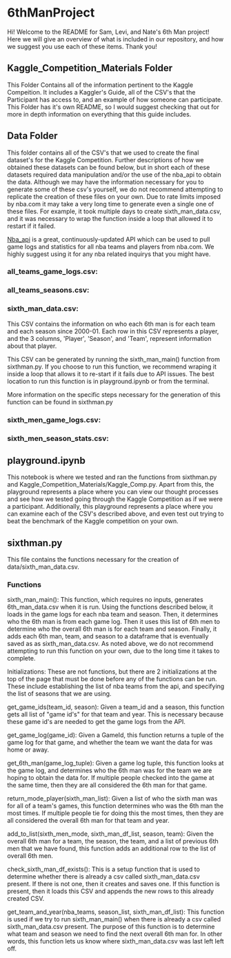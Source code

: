 # 6thManProject
Hi! Welcome to the README for Sam, Levi, and Nate's 6th Man project! Here we will give an overview of what is included in our repository, and how we suggest you use each of these items. Thank you!

## Kaggle_Competition_Materials Folder
This Folder Contains all of the information pertinent to the Kaggle Compeition. It includes a Kaggler's Guide, all of the CSV's that the Participant has access to, and an example of how someone can participate. This Folder has it's own README, so I would suggest checking that out for more in depth information on everything that this guide includes. 

## Data Folder
This folder contains all of the CSV's that we used to create the final dataset's for the Kaggle Competition. Further descriptions of how we obtained these datasets can be found below, but in short each of these datasets required data manipulation and/or the use of the nba_api to obtain the data. Although we may have the information necessary for you to generate some of these csv's yourself, we do not recommend attempting to replicate the creation of these files on your own. Due to rate limits imposed by nba.com it may take a very long time to generate even a single one of these files. For example, it took multiple days to create sixth_man_data.csv, and it was necessary to wrap the function inside a loop that allowed it to restart if it failed. 

[Nba_api](https://github.com/swar/nba_api) is a great, continuously-updated API which can be used to pull game logs and statistics for all nba teams and players from nba.com. We highly suggest using it for any nba related inquirys that you might have. 

### all_teams_game_logs.csv:

### all_teams_seasons.csv:

### sixth_man_data.csv: 
This CSV contains the information on who each 6th man is for each team and each season since 2000-01. Each row in this CSV represents a player, and the 3 columns, 'Player', 'Season', and 'Team', represent information about that player. 

This CSV can be generated by running the sixth_man_main() function from sixthman.py. If you choose to run this function, we recommend wraping it inside a loop that allows it to re-start if it fails due to API issues. The best location to run this function is in playground.ipynb or from the terminal. 

More information on the specific steps necessary for the generation of this function can be found in sixthman.py
 

### sixth_men_game_logs.csv:

### sixth_men_season_stats.csv:

## playground.ipynb
This notebook is where we tested and ran the functions from sixthman.py and Kaggle_Competition_Materials/Kaggle_Comp.py. Apart from this, the playground represents a place where you can view our thought processes and see how we tested going through the Kaggle Competition as if we were a participant.  Additionally, this playground represents a place where you can examine each of the CSV's described above, and even test out trying to beat the benchmark of the Kaggle competition on your own. 

## sixthman.py
This file contains the functions necessary for the creation of data/sixth_man_data.csv.

### Functions
sixth_man_main(): This function, which requires no inputs, generates 6th_man_data.csv when it is run. Using the functions described below, it loads in the game logs for each nba team and season. Then, it determines who the 6th man is from each game log. Then it uses this list of 6th men to determine who the overall 6th man is for each team and season. Finally, it adds each 6th man, team, and season to a dataframe that is eventually saved as as sixth_man_data.csv. As noted above, we do not recommend attempting to run this function on your own, due to the long time it takes to complete. 

Initializations: These are not functions, but there are 2 initializations at the top of the page that must be done before any of the functions can be run. These include establishing the list of nba teams from the api, and specifying the list of seasons that we are using. 

get_game_ids(team_id, season): Given a team_id and a season, this function gets all list of "game id's" for that team and year. This is necessary because these game id's are needed to get the game logs from the API.

get_game_log(game_id): Given a GameId, this function returns a tuple of the game log for that game, and whether the team we want the data for was home or away.

get_6th_man(game_log_tuple): Given a game log tuple, this function looks at the game log, and determines who the 6th man was for the team we are hoping to obtain the data for. If multiple people checked into the game at the same time, then they are all considered the 6th man for that game. 

return_mode_player(sixth_man_list): Given a list of who the sixth man was for all of a team's games, this function determines who was the 6th man the most times. If multiple people tie for doing this the most times, then they are all considered the overall 6th man for that team and year.

add_to_list(sixth_men_mode, sixth_man_df_list, season, team): Given the overall 6th man for a team, the season, the team, and a list of previous 6th men that we have found, this function adds an additional row to the list of overall 6th men. 

check_sixth_man_df_exists(): This is a setup function that is used to determine whether there is already a csv called sixth_man_data.csv present. If there is not one, then it creates and saves one. If this function is present, then it loads this CSV and appends the new rows to this already created CSV. 

get_team_and_year(nba_teams, season_list, sixth_man_df_list): This function is used if we try to run sixth_man_main() when there is already a csv called sixth_man_data.csv present. The purpose of this function is to determine what team and season we need to find the next overall 6th man for. In other words, this function lets us know where sixth_man_data.csv was last left left off. 
